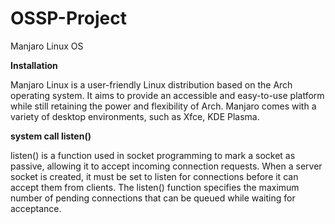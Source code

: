 # OSSP-Project
Manjaro Linux OS

**Installation**

Manjaro Linux is a user-friendly Linux distribution based on the Arch operating system. It aims to provide an accessible and easy-to-use platform while still retaining the power and flexibility of Arch. Manjaro comes with a variety of desktop environments, such as Xfce, KDE Plasma.

**system call listen()**


listen() is a function used in socket programming to mark a socket as passive, allowing it to accept incoming connection requests. When a server socket is created, it must be set to listen for connections before it can accept them from clients. The listen() function specifies the maximum number of pending connections that can be queued while waiting for acceptance.


